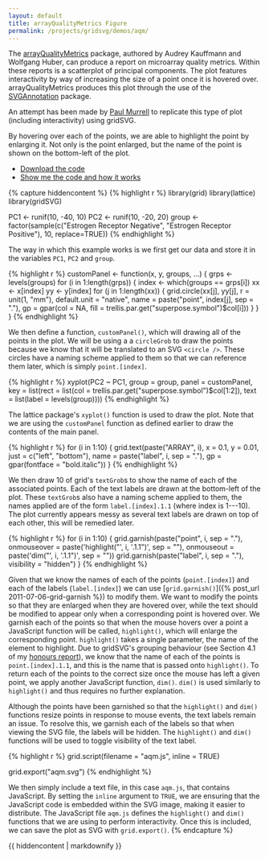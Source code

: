 ```yaml
---
layout: default
title: arrayQualityMetrics Figure
permalink: /projects/gridsvg/demos/aqm/
---
```


The
[arrayQualityMetrics](http://bioconductor.org/packages/release/bioc/html/arrayQualityMetrics.html)
package, authored by Audrey Kauffmann and Wolfgang Huber, can produce a report
on microarray quality metrics. Within these reports is a scatterplot of
principal components. The plot features interactivity by way of increasing the
size of a point once it is hovered over. arrayQualityMetrics produces this plot
through the use of the [SVGAnnotation](http://www.omegahat.org/SVGAnnotation/)
package.

An attempt has been made by [Paul
Murrell](https://www.stat.auckland.ac.nz/~paul/) to replicate this type of plot
(including interactivity) using gridSVG.

<object data="/projects/gridsvg/demos/aqm/aqm.svg" type="image/svg+xml" class="span-90pc"></object>

By hovering over each of the points, we are able to highlight the point by
enlarging it. Not only is the point enlarged, but the name of the point is
shown on the bottom-left of the plot.

* [Download the code](/projects/gridsvg/demos/aqm/aqm-code.zip)
* <a id="gridsvg-code-toggle" href="#">Show me the code and how it works</a>

{% capture hiddencontent %}
{% highlight r %}
library(grid)
library(lattice)
library(gridSVG)

PC1 <- runif(10, -40, 10)
PC2 <- runif(10, -20, 20)
group <- factor(sample(c("Estrogen Receptor Negative",
                         "Estrogen Receptor Positive"),
                       10, replace=TRUE))
{% endhighlight %}

The way in which this example works is we first get our data and store it in
the variables `PC1`, `PC2` and `group`.

{% highlight r %}
customPanel <- function(x, y, groups, ...) {
    grps <- levels(groups)
    for (i in 1:length(grps)) {
        index <- which(groups == grps[i])
        xx <- x[index]
        yy <- y[index]
        for (j in 1:length(xx)) {
            grid.circle(xx[j], yy[j], r = unit(1, "mm"),
                        default.unit = "native",
                        name = paste("point", index[j], sep = "."),
                        gp = gpar(col = NA,
                          fill = trellis.par.get("superpose.symbol")$col[i]))
        }
    }
}
{% endhighlight %}

We then define a function, `customPanel()`, which will drawing all of the
points in the plot. We will be using a a `circleGrob` to draw the points
because we know that it will be translated to an SVG `<circle />`. These
circles have a naming scheme applied to them so that we can reference them
later, which is simply `point.[index]`.

{% highlight r %}
xyplot(PC2 ~ PC1, group = group,
       panel = customPanel,
       key = list(rect = list(col = trellis.par.get("superpose.symbol")$col[1:2]),
                  text = list(label = levels(group))))
{% endhighlight %}

The lattice package's `xyplot()` function is used to draw the plot. Note that we
are using the `customPanel` function as defined earlier to draw the contents of
the main panel.

{% highlight r %}
for (i in 1:10) {
    grid.text(paste("ARRAY", i), x = 0.1, y = 0.01,
              just = c("left", "bottom"),
              name = paste("label", i, sep = "."),
              gp = gpar(fontface = "bold.italic"))
}
{% endhighlight %}

We then draw 10 of grid's `textGrob`s to show the name of each of the
associated points. Each of the text labels are drawn at the bottom-left of the
plot. These `textGrob`s also have a naming scheme applied to them, the names
applied are of the form `label.[index].1.1` (where index is 1---10). The plot
currently appears messy as several text labels are drawn on top of each other,
this will be remedied later.

{% highlight r %}
for (i in 1:10) {
    grid.garnish(paste("point", i, sep = "."), 
                 onmouseover = paste('highlight("', i, '.1.1")', sep = ""),
                 onmouseout = paste('dim("', i, '.1.1")', sep = ""))
    grid.garnish(paste("label", i, sep = "."),
                 visibility = "hidden")
}
{% endhighlight %}

Given that we know the names of each of the points (`point.[index]`) and each
of the labels (`label.[index]`) we can use [`grid.garnish()`]({% post_url 2011-07-06-grid-garnish %})
to modify them. We want to modify the points so that they are enlarged when
they are hovered over, while the text should be modified to appear only when a
corresponding point is hovered over. We garnish each of the points so that when
the mouse hovers over a point a JavaScript function will be called,
`highlight()`, which will enlarge the corresponding point. `highlight()` takes
a single parameter, the name of the element to highlight. Due to gridSVG's
grouping behaviour (see Section 4.1 of my [honours report](/files/sjp-hons-report.pdf)),
we know that the name of each of the points is `point.[index].1.1`, and this is
the name that is passed onto `highlight()`. To return each of the points to the
correct size once the mouse has left a given point, we apply another JavaScript
function, `dim()`. `dim()` is used similarly to `highlight()` and thus requires
no further explanation.

Although the points have been garnished so that the `highlight()` and `dim()`
functions resize points in response to mouse events, the text labels remain an
issue. To resolve this, we garnish each of the labels so that when viewing the
SVG file, the labels will be hidden. The `highlight()` and `dim()` functions
will be used to toggle visibility of the text label.

{% highlight r %}
grid.script(filename = "aqm.js", inline = TRUE)

grid.export("aqm.svg")
{% endhighlight %}

We then simply include a text file, in this case `aqm.js`, that contains
JavaScript. By setting the `inline` argument to `TRUE`, we are ensuring that
the JavaScript code is embedded within the SVG image, making it easier to
distribute. The JavaScript file `aqm.js` defines the `highlight()` and `dim()`
functions that we are using to perform interactivity. Once this is included, we
can save the plot as SVG with `grid.export()`.
{% endcapture %}

<div id="hidden-gridsvg-code">
{{ hiddencontent | markdownify }}
</div>

<script type="text/javascript" src="/scripts/gridsvg-scripts.js"></script>
